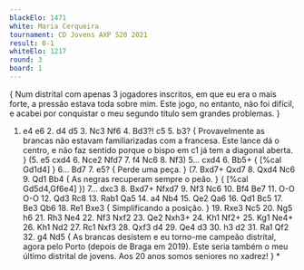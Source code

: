 ```yaml
---
blackElo: 1471
white: Maria Cerqueira
tournament: CD Jovens AXP S20 2021
result: 0-1
whiteElo: 1217
round: 3
board: 1
---
```


{ Num distrital com apenas 3 jogadores inscritos, em que eu era o mais forte, a pressão estava toda sobre mim. Este jogo, no entanto, não foi difícil, e acabei por conquistar o meu segundo título sem grandes problemas. }
1. e4 e6 2. d4 d5 3. Nc3 Nf6 4. Bd3?! c5 5. b3? { Provavelmente as brancas não estavam familiarizadas com a francesa. Este lance dá o centro, e não faz sentido porque o bispo em c1 já tem a diagonal aberta. } (5. e5 cxd4 6. Nce2 Nfd7 7. f4 Nc6 8. Nf3) 5... cxd4 6. Bb5+ { [%cal Gd1d4] } 6... Bd7 7. e5? { Perde uma peça. } (7. Bxd7+ Qxd7 8. Qxd4 Nc6 9. Qd1 Bb4 { As negras recuperam sempre o peão. } { [%cal Gd5d4,Gf6e4] }) 7... dxc3 8. Bxd7+ Nfxd7 9. Nf3 Nc6 10. Bf4 Be7 11. O-O O-O 12. Qd3 Rc8 13. Rab1 Qa5 14. a4 Nb4 15. Qe2 Qa6 16. Qd1 Bc5 17. Be3 Qb6 18. Re1 Bxe3 { Simplificando a posição. } 19. Rxe3 Nc5 20. Ng5 h6 21. Rh3 Ne4 22. Nf3 Nxf2 23. Qe2 Nxh3+ 24. Kh1 Nf2+ 25. Kg1 Ne4+ 26. Kh1 Nd2 27. Rc1 Nxf3 28. Qxf3 d4 29. Qe4 d3 30. h3 d2 31. Ra1 Qf2 32. g4 Nd5 { As brancas desistem e eu torno-me campeão distrital, agora pelo Porto (depois de Braga em 2019). Este seria também o meu último distrital de jovens. Aos 20 anos somos seniores no xadrez! } *
